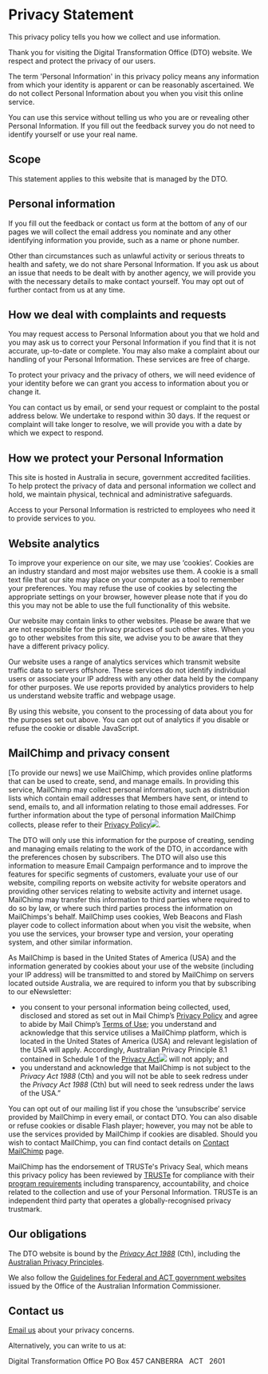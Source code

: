 Privacy Statement
=================

This privacy policy tells you how we collect and use information.

Thank you for visiting the Digital Transformation Office (DTO) website. We respect and protect the privacy of our users. 

The term 'Personal Information' in this privacy policy means any information from which your identity is apparent or can be reasonably ascertained. We do not collect Personal Information about you when you visit this online service.

You can use this service without telling us who you are or revealing other Personal Information. If you fill out the feedback survey you do not need to identify yourself or use your real name.

Scope
-----

This statement applies to this website that is managed by the DTO.

Personal information
--------------------

If you fill out the feedback or contact us form at the bottom of any of our pages we will collect the email address you nominate and any other identifying information you provide, such as a name or phone number.

Other than circumstances such as unlawful activity or serious threats to health and safety, we do not share Personal Information. If you ask us about an issue that needs to be dealt with by another agency, we will provide you with the necessary details to make contact yourself. You may opt out of further contact from us at any time.

How we deal with complaints and requests
----------------------------------------

You may request access to Personal Information about you that we hold and you may ask us to correct your Personal Information if you find that it is not accurate, up-to-date or complete. You may also make a complaint about our handling of your Personal Information. These services are free of charge.

To protect your privacy and the privacy of others, we will need evidence of your identity before we can grant you access to information about you or change it.

You can contact us by email, or send your request or complaint to the postal address below. We undertake to respond within 30 days. If the request or complaint will take longer to resolve, we will provide you with a date by which we expect to respond.

How we protect your Personal Information
----------------------------------------

This site is hosted in Australia in secure, government accredited facilities. To help protect the privacy of data and personal information we collect and hold, we maintain physical, technical and administrative safeguards.

Access to your Personal Information is restricted to employees who need it to provide services to you.

Website analytics
-----------------

To improve your experience on our site, we may use ‘cookies’. Cookies are an industry standard and most major websites use them. A cookie is a small text file that our site may place on your computer as a tool to remember your preferences. You may refuse the use of cookies by selecting the appropriate settings on your browser, however please note that if you do this you may not be able to use the full functionality of this website.

Our website may contain links to other websites. Please be aware that we are not responsible for the privacy practices of such other sites. When you go to other websites from this site, we advise you to be aware that they have a different privacy policy.

Our website uses a range of analytics services which transmit website traffic data to servers offshore. These services do not identify individual users or associate your IP address with any other data held by the company for other purposes. We use reports provided by analytics providers to help us understand website traffic and webpage usage.

By using this website, you consent to the processing of data about you for the purposes set out above. You can opt out of analytics if you disable or refuse the cookie or disable JavaScript.

MailChimp and privacy consent
-----------------------------

[To provide our news] we use MailChimp, which provides online platforms that can be used to create, send, and manage emails. In providing this service, MailChimp may collect personal information, such as distribution lists which contain email addresses that Members have sent, or intend to send, emails to, and all information relating to those email addresses. For further information about the type of personal information MailChimp collects, please refer to their [Privacy Policy![](https://www.questacon.edu.au/sites/all/themes/questacon/images/external.png)](http://mailchimp.com/legal/privacy/ "undefined  (This is a link to an external site. By following this link you will be leaving the Questacon website.)").

The DTO will only use this information for the purpose of creating, sending and managing emails relating to the work of the DTO, in accordance with the preferences chosen by subscribers. The DTO will also use this information to measure Email Campaign performance and to improve the features for specific segments of customers, evaluate your use of our website, compiling reports on website activity for website operators and providing other services relating to website activity and internet usage. MailChimp may transfer this information to third parties where required to do so by law, or where such third parties process the information on MailChimps's behalf. MailChimp uses cookies, Web Beacons and Flash player code to collect information about when you visit the website, when you use the services, your browser type and version, your operating system, and other similar information.

As MailChimp is based in the United States of America (USA) and the information generated by cookies about your use of the website (including your IP address) will be transmitted to and stored by MailChimp on servers located outside Australia, we are required to inform you that by subscribing to our eNewsletter:

-   you consent to your personal information being collected, used, disclosed and stored as set out in Mail Chimp’s [Privacy Policy](http://mailchimp.com/legal/privacy/) and agree to abide by Mail Chimp’s [Terms of Use](http://mailchimp.com/legal/terms/ "undefined  (This is a link to an external site. By following this link you will be leaving the Questacon website.)"); you understand and acknowledge that this service utilises a MailChimp platform, which is located in the United States of America (USA) and relevant legislation of the USA will apply. Accordingly, Australian Privacy Principle 8.1 contained in Schedule 1 of the [Privacy Act![](https://www.questacon.edu.au/sites/all/themes/questacon/images/external.png)](http://www.oaic.gov.au/privacy/privacy-act/the-privacy-act "undefined  (This is a link to an external site. By following this link you will be leaving the Questacon website.)") will not apply; and
-   you understand and acknowledge that MailChimp is not subject to the *Privacy Act 1988* (Cth) and you will not be able to seek redress under the *Privacy Act 1988* (Cth) but will need to seek redress under the laws of the USA.”

You can opt out of our mailing list if you chose the ‘unsubscribe’ service provided by MailChimp in every email, or contact DTO. You can also disable or refuse cookies or disable Flash player; however, you may not be able to use the services provided by MailChimp if cookies are disabled. Should you wish to contact MailChimp, you can find contact details on [Contact MailChimp](http://mailchimp.com/contact/ "undefined  (This is a link to an external site. By following this link you will be leaving the Questacon website.)") page.

MailChimp has the endorsement of TRUSTe's Privacy Seal, which means this privacy policy has been reviewed by [TRUSTe](http://www.truste.com/ "undefined  (This is a link to an external site. By following this link you will be leaving the Questacon website.)") for compliance with their [program requirements](http://www.truste.com/privacy-program-requirements/ "undefined  (This is a link to an external site. By following this link you will be leaving the Questacon website.)") including transparency, accountability, and choice related to the collection and use of your Personal Information. TRUSTe is an independent third party that operates a globally-recognised privacy trustmark.

Our obligations
---------------

The DTO website is bound by the *[Privacy Act 1988](http://www.comlaw.gov.au/Series/C2004A03712)* (Cth), including the [Australian Privacy Principles](http://\\internal\dfs\group\Project%20Office\eGovernment\Work%20Streams\Standards\02%20Digital%20Design%20Guide\ALPHA%20Content\Standards\Australian%20Privacy%20Principles).

We also follow the [Guidelines for Federal and ACT government websites](http://www.oaic.gov.au/privacy/privacy-resources/privacy-guides/guidelines-for-federal-and-act-government-websites) issued by the Office of the Australian Information Commissioner.

Contact us
----------

[Email us](../engage.md) about your privacy concerns.

Alternatively, you can write to us at:

Digital Transformation Office
PO Box 457
CANBERRA   ACT   2601

 

 

